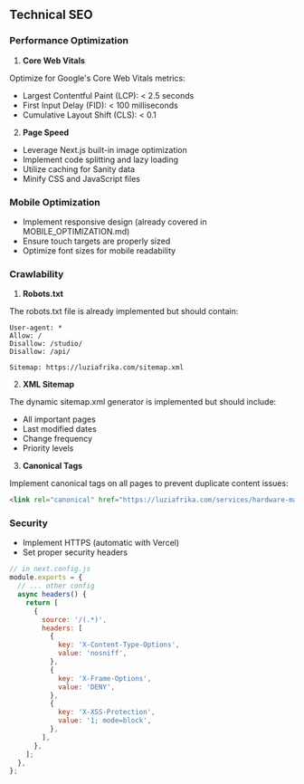 ## Technical SEO

### Performance Optimization

1. **Core Web Vitals**

Optimize for Google's Core Web Vitals metrics:
- Largest Contentful Paint (LCP): < 2.5 seconds
- First Input Delay (FID): < 100 milliseconds
- Cumulative Layout Shift (CLS): < 0.1

2. **Page Speed**

- Leverage Next.js built-in image optimization
- Implement code splitting and lazy loading
- Utilize caching for Sanity data
- Minify CSS and JavaScript files

### Mobile Optimization

- Implement responsive design (already covered in MOBILE_OPTIMIZATION.md)
- Ensure touch targets are properly sized
- Optimize font sizes for mobile readability

### Crawlability

1. **Robots.txt**

The robots.txt file is already implemented but should contain:

```
User-agent: *
Allow: /
Disallow: /studio/
Disallow: /api/

Sitemap: https://luziafrika.com/sitemap.xml
```

2. **XML Sitemap**

The dynamic sitemap.xml generator is implemented but should include:
- All important pages
- Last modified dates
- Change frequency
- Priority levels

3. **Canonical Tags**

Implement canonical tags on all pages to prevent duplicate content issues:

```html
<link rel="canonical" href="https://luziafrika.com/services/hardware-maintenance" />
```

### Security

- Implement HTTPS (automatic with Vercel)
- Set proper security headers

```js
// in next.config.js
module.exports = {
  // ... other config
  async headers() {
    return [
      {
        source: '/(.*)',
        headers: [
          {
            key: 'X-Content-Type-Options',
            value: 'nosniff',
          },
          {
            key: 'X-Frame-Options',
            value: 'DENY',
          },
          {
            key: 'X-XSS-Protection',
            value: '1; mode=block',
          },
        ],
      },
    ];
  },
};
```